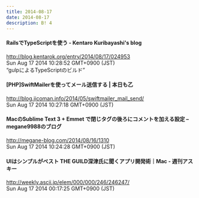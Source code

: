 ```yaml
---
title: 2014-08-17
date: 2014-08-17
description: B! 4
---
```


#### RailsでTypeScriptを使う - Kentaro Kuribayashi's blog
http://blog.kentarok.org/entry/2014/08/17/024953<br>
Sun Aug 17 2014 10:28:52 GMT+0900 (JST)<br>
“gulpによるTypeScriptのビルド”


#### [PHP]SwiftMailerを使ってメール送信する | 本日も乙
http://blog.jicoman.info/2014/05/swiftmailer_mail_send/<br>
Sun Aug 17 2014 10:27:18 GMT+0900 (JST)<br>


#### MacのSublime Text 3 + Emmet で閉じタグの後ろにコメントを加える設定 – megane9988のブログ
http://megane-blog.com/2014/08/16/1310<br>
Sun Aug 17 2014 10:24:28 GMT+0900 (JST)<br>


#### UIはシンプルがベスト THE GUILD深津氏に聞くアプリ開発術｜Mac - 週刊アスキー
http://weekly.ascii.jp/elem/000/000/246/246247/<br>
Sun Aug 17 2014 00:17:25 GMT+0900 (JST)<br>


